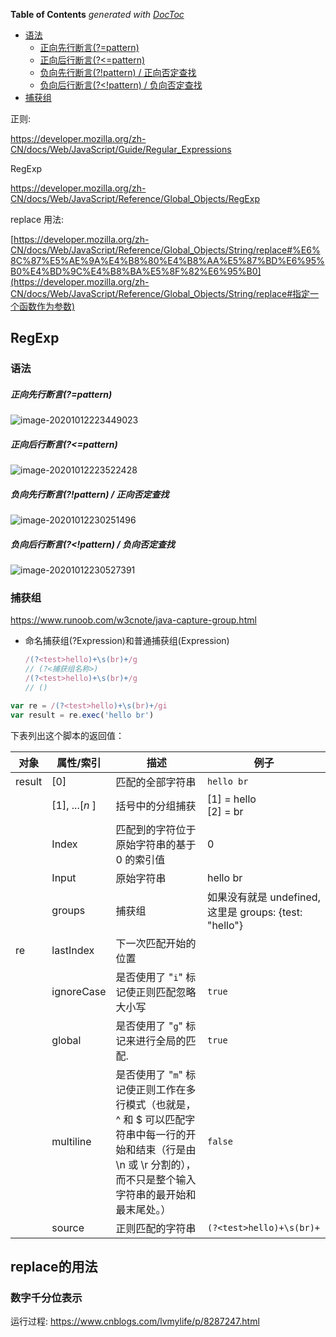 <!-- START doctoc generated TOC please keep comment here to allow auto update -->
<!-- DON'T EDIT THIS SECTION, INSTEAD RE-RUN doctoc TO UPDATE -->
**Table of Contents**  *generated with [DocToc](https://github.com/thlorenz/doctoc)*

- [语法](#%E8%AF%AD%E6%B3%95)
    - [正向先行断言(?=pattern)](#%E6%AD%A3%E5%90%91%E5%85%88%E8%A1%8C%E6%96%AD%E8%A8%80pattern)
    - [正向后行断言(?<=pattern)](#%E6%AD%A3%E5%90%91%E5%90%8E%E8%A1%8C%E6%96%AD%E8%A8%80pattern)
    - [负向先行断言(?!pattern) / 正向否定查找](#%E8%B4%9F%E5%90%91%E5%85%88%E8%A1%8C%E6%96%AD%E8%A8%80pattern--%E6%AD%A3%E5%90%91%E5%90%A6%E5%AE%9A%E6%9F%A5%E6%89%BE)
    - [负向后行断言(?<!pattern) / 负向否定查找](#%E8%B4%9F%E5%90%91%E5%90%8E%E8%A1%8C%E6%96%AD%E8%A8%80pattern--%E8%B4%9F%E5%90%91%E5%90%A6%E5%AE%9A%E6%9F%A5%E6%89%BE)
- [捕获组](#%E6%8D%95%E8%8E%B7%E7%BB%84)

<!-- END doctoc generated TOC please keep comment here to allow auto update -->

正则:

https://developer.mozilla.org/zh-CN/docs/Web/JavaScript/Guide/Regular_Expressions

RegExp

https://developer.mozilla.org/zh-CN/docs/Web/JavaScript/Reference/Global_Objects/RegExp

replace 用法:

[https://developer.mozilla.org/zh-CN/docs/Web/JavaScript/Reference/Global_Objects/String/replace#%E6%8C%87%E5%AE%9A%E4%B8%80%E4%B8%AA%E5%87%BD%E6%95%B0%E4%BD%9C%E4%B8%BA%E5%8F%82%E6%95%B0](https://developer.mozilla.org/zh-CN/docs/Web/JavaScript/Reference/Global_Objects/String/replace#指定一个函数作为参数)

## RegExp

### 语法

##### 正向先行断言(?=pattern)

![image-20201012223449023](https://minimax-1256590847.cos.ap-shanghai.myqcloud.com/img/image-20201012223449023.png)

##### 正向后行断言(?<=pattern)

![image-20201012223522428](https://minimax-1256590847.cos.ap-shanghai.myqcloud.com/img/image-20201012223522428.png)

##### 负向先行断言(?!pattern) / 正向否定查找

![image-20201012230251496](https://minimax-1256590847.cos.ap-shanghai.myqcloud.com/img/image-20201012230251496.png)

##### 负向后行断言(?<!pattern) / 负向否定查找

![image-20201012230527391](https://minimax-1256590847.cos.ap-shanghai.myqcloud.com/img/image-20201012230527391.png)

### 捕获组

https://www.runoob.com/w3cnote/java-capture-group.html

- 命名捕获组(?Expression)和普通捕获组(Expression)

  ```js
  /(?<test>hello)+\s(br)+/g
  // (?<捕获组名称>)
  /(?<test>hello)+\s(br)+/g
  // ()
  ```

```js
var re = /(?<test>hello)+\s(br)+/gi
var result = re.exec('hello br')
```

下表列出这个脚本的返回值：

| 对象   | 属性/索引      | 描述                                                                                                                                                                  | 例子                                                  |
| ------ | -------------- | --------------------------------------------------------------------------------------------------------------------------------------------------------------------- | ----------------------------------------------------- |
| result | [0]            | 匹配的全部字符串                                                                                                                                                      | `hello br`                                            |
|        | [1], ...[*n* ] | 括号中的分组捕获                                                                                                                                                      | [1] = hello<br/>[2] = br                              |
|        | Index          | 匹配到的字符位于原始字符串的基于 0 的索引值                                                                                                                           | 0                                                     |
|        | Input          | 原始字符串                                                                                                                                                            | hello br                                              |
|        | groups         | 捕获组                                                                                                                                                                | 如果没有就是 undefined,这里是 groups: {test: "hello"} |
| re     | lastIndex      | 下一次匹配开始的位置                                                                                                                                                  |                                                       |
|        | ignoreCase     | 是否使用了 "`i`" 标记使正则匹配忽略大小写                                                                                                                             | `true`                                                |
|        | global         | 是否使用了 "`g`" 标记来进行全局的匹配.                                                                                                                                | `true`                                                |
|        | multiline      | 是否使用了 "`m`" 标记使正则工作在多行模式（也就是，^ 和 \$ 可以匹配字符串中每一行的开始和结束（行是由 \n 或 \r 分割的），而不只是整个输入字符串的最开始和最末尾处。） | `false`                                               |
|        | source         | 正则匹配的字符串                                                                                                                                                      | `(?<test>hello)+\s(br)+`                              |

## replace的用法





### 数字千分位表示

运行过程: https://www.cnblogs.com/lvmylife/p/8287247.html